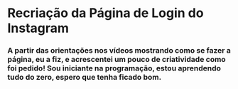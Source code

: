 #   Recriação da Página de Login do Instagram 

###  A partir das orientações nos vídeos mostrando como se fazer a página, eu a fiz, e acrescentei um pouco de criatividade como foi pedido! Sou iniciante na programação, estou aprendendo tudo do zero, espero que tenha ficado bom.







